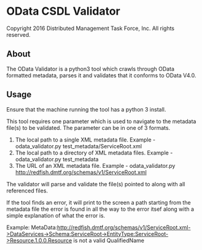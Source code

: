 # OData CSDL Validator

Copyright 2016 Distributed Management Task Force, Inc. All rights reserved.

## About
The OData Validator is a python3 tool which crawls through OData formatted metadata, parses it and validates that it conforms to OData V4.0.

## Usage
Ensure that the machine running the tool has a python 3 install.

This tool requires one parameter which is used to navigate to the metadata file(s) to be validated.
The parameter can be in one of 3 formats.

1. The local path to a single XML metadata file. Example - odata\_validator.py test\_metadata/ServiceRoot.xml
2. The local path to a directory of XML metadata files. Example - odata\_validator.py test\_metadata
3. The URL of an XML metadata file. Example - odata\_validator.py http://redfish.dmtf.org/schemas/v1/ServiceRoot.xml

The validator will parse and validate the file(s) pointed to along with all referenced files.

If the tool finds an error, it will print to the screen a path starting from the metadata file the error is found in all the way to the error itsef along with a simple explanation of what the error is.

Example:
MetaData:http://redfish.dmtf.org/schemas/v1/ServiceRoot.xml->DataServices->Schema:ServiceRoot->EntityType:ServiceRoot->Resource.1.0.0.Resource is not a valid QualifiedName
